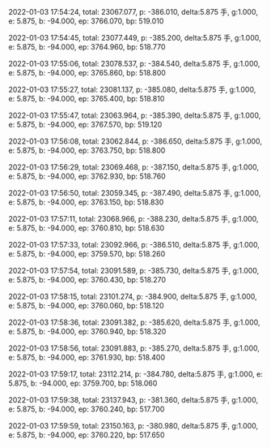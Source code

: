 2022-01-03 17:54:24, total: 23067.077, p: -386.010, delta:5.875 手, g:1.000, e: 5.875, b: -94.000, ep: 3766.070, bp: 519.010

2022-01-03 17:54:45, total: 23077.449, p: -385.200, delta:5.875 手, g:1.000, e: 5.875, b: -94.000, ep: 3764.960, bp: 518.770

2022-01-03 17:55:06, total: 23078.537, p: -384.540, delta:5.875 手, g:1.000, e: 5.875, b: -94.000, ep: 3765.860, bp: 518.800

2022-01-03 17:55:27, total: 23081.137, p: -385.080, delta:5.875 手, g:1.000, e: 5.875, b: -94.000, ep: 3765.400, bp: 518.810

2022-01-03 17:55:47, total: 23063.964, p: -385.390, delta:5.875 手, g:1.000, e: 5.875, b: -94.000, ep: 3767.570, bp: 519.120

2022-01-03 17:56:08, total: 23062.844, p: -386.650, delta:5.875 手, g:1.000, e: 5.875, b: -94.000, ep: 3763.750, bp: 518.800

2022-01-03 17:56:29, total: 23069.468, p: -387.150, delta:5.875 手, g:1.000, e: 5.875, b: -94.000, ep: 3762.930, bp: 518.760

2022-01-03 17:56:50, total: 23059.345, p: -387.490, delta:5.875 手, g:1.000, e: 5.875, b: -94.000, ep: 3763.150, bp: 518.830

2022-01-03 17:57:11, total: 23068.966, p: -388.230, delta:5.875 手, g:1.000, e: 5.875, b: -94.000, ep: 3760.810, bp: 518.630

2022-01-03 17:57:33, total: 23092.966, p: -386.510, delta:5.875 手, g:1.000, e: 5.875, b: -94.000, ep: 3759.570, bp: 518.260

2022-01-03 17:57:54, total: 23091.589, p: -385.730, delta:5.875 手, g:1.000, e: 5.875, b: -94.000, ep: 3760.430, bp: 518.270

2022-01-03 17:58:15, total: 23101.274, p: -384.900, delta:5.875 手, g:1.000, e: 5.875, b: -94.000, ep: 3760.060, bp: 518.120

2022-01-03 17:58:36, total: 23091.382, p: -385.620, delta:5.875 手, g:1.000, e: 5.875, b: -94.000, ep: 3760.940, bp: 518.320

2022-01-03 17:58:56, total: 23091.883, p: -385.270, delta:5.875 手, g:1.000, e: 5.875, b: -94.000, ep: 3761.930, bp: 518.400

2022-01-03 17:59:17, total: 23112.214, p: -384.780, delta:5.875 手, g:1.000, e: 5.875, b: -94.000, ep: 3759.700, bp: 518.060

2022-01-03 17:59:38, total: 23137.943, p: -381.360, delta:5.875 手, g:1.000, e: 5.875, b: -94.000, ep: 3760.240, bp: 517.700

2022-01-03 17:59:59, total: 23150.163, p: -380.980, delta:5.875 手, g:1.000, e: 5.875, b: -94.000, ep: 3760.220, bp: 517.650